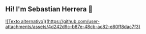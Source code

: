 ## Hi! I'm Sebastian Herrera 👋


[![Texto alternativo]((https://github.com/user-attachments/assets/4d242d9c-b87e-48cb-ac82-e80ff8dac7f3)](#)




